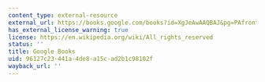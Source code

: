 ```yaml
---
content_type: external-resource
external_url: https://books.google.com/books?id=XgJeAwAAQBAJ&pg=PAfrontcover#v=onepage&q&f=false
has_external_license_warning: true
license: https://en.wikipedia.org/wiki/All_rights_reserved
status: ''
title: Google Books
uid: 96127c23-441a-4de8-a15c-ad2b1c98102f
wayback_url: ''
---
```

